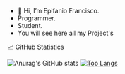 - 👋 Hi, I’m Epifanio Francisco.
- Programmer.
- Student.
- You will see here all my Project's

:chart_with_upwards_trend: GitHub Statistics

![Anurag's GitHub stats](https://github-readme-stats.vercel.app/api?username=epifaniofrancisco&theme=react&show_icons=true)
[![Top Langs](https://github-readme-stats.vercel.app/api/top-langs/?username=epifaniofrancisco&layout=compact)](https://github.com/anuraghazra/github-readme-stats)



<!---
epifaniofrancisco/epifaniofrancisco is a ✨ special ✨ repository because its `README.md` (this file) appears on your GitHub profile.
You can click the Preview link to take a look at your changes.
--->
